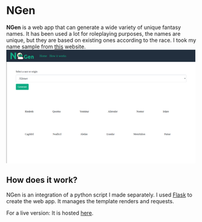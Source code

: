 # NGen

**NGen** is a web app that can generate a wide variety of unique fantasy names. It has been used a lot for roleplaying purposes, the names are unique, but they are based on existing ones according to the race. I took my name sample from [this](https://en.uesp.net/wiki/Lore:Names) website.
<img src="https://raw.githubusercontent.com/jaypey/ngen/master/ngenscreen.png" alt="screenshot" width="500" height="300"/>
## How does it work?
NGen is an integration of a python script I made separately. I used [Flask](https://flask.palletsprojects.com/en/1.1.x/) to create the web app. It manages the template renders and requests.


For a live version: It is hosted [here](https://jayp.pythonanywhere.com/).
